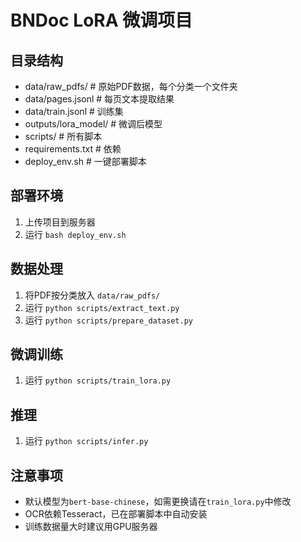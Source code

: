 # BNDoc LoRA 微调项目

## 目录结构
- data/raw_pdfs/         # 原始PDF数据，每个分类一个文件夹
- data/pages.jsonl       # 每页文本提取结果
- data/train.jsonl       # 训练集
- outputs/lora_model/    # 微调后模型
- scripts/               # 所有脚本
- requirements.txt       # 依赖
- deploy_env.sh          # 一键部署脚本

## 部署环境
1. 上传项目到服务器
2. 运行 `bash deploy_env.sh`

## 数据处理
1. 将PDF按分类放入 `data/raw_pdfs/`
2. 运行 `python scripts/extract_text.py`
3. 运行 `python scripts/prepare_dataset.py`

## 微调训练
1. 运行 `python scripts/train_lora.py`

## 推理
1. 运行 `python scripts/infer.py`

## 注意事项
- 默认模型为`bert-base-chinese`，如需更换请在`train_lora.py`中修改
- OCR依赖Tesseract，已在部署脚本中自动安装
- 训练数据量大时建议用GPU服务器 